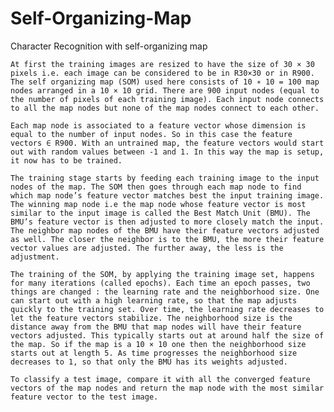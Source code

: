 Self-Organizing-Map
===================

Character Recognition with self-organizing map

    At first the training images are resized to have the size of 30 × 30 pixels i.e. each image can be considered to be in R30×30 or in R900. The self organizing map (SOM) used here consists of 10 ∗ 10 = 100 map nodes arranged in a 10 × 10 grid. There are 900 input nodes (equal to the number of pixels of each training image). Each input node connects to all the map nodes but none of the map nodes connect to each other.
    
    Each map node is associated to a feature vector whose dimension is equal to the number of input nodes. So in this case the feature vectors ∈ R900. With an untrained map, the feature vectors would start out with random values between -1 and 1. In this way the map is setup, it now has to be trained.
    
    The training stage starts by feeding each training image to the input nodes of the map. The SOM then goes through each map node to find which map node’s feature vector matches best the input training image. The winning map node i.e the map node whose feature vector is most similar to the input image is called the Best Match Unit (BMU). The BMU’s feature vector is then adjusted to more closely match the input. The neighbor map nodes of the BMU have their feature vectors adjusted as well. The closer the neighbor is to the BMU, the more their feature vector values are adjusted. The further away, the less is the adjustment.
    
    The training of the SOM, by applying the training image set, happens for many iterations (called epochs). Each time an epoch passes, two things are changed : the learning rate and the neighborhood size. One can start out with a high learning rate, so that the map adjusts quickly to the training set. Over time, the learning rate decreases to let the feature vectors stabilize. The neighborhood size is the distance away from the BMU that map nodes will have their feature vectors adjusted. This typically starts out at around half the size of the map. So if the map is a 10 × 10 one then the neighborhood size starts out at length 5. As time progresses the neighborhood size decreases to 1, so that only the BMU has its weights adjusted.
    
    To classify a test image, compare it with all the converged feature vectors of the map nodes and return the map node with the most similar feature vector to the test image.
